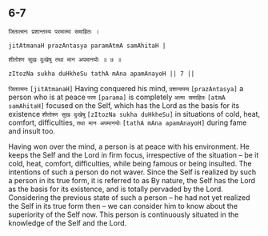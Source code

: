 ## 6-7


```shloka-sa
जितात्मनः प्रशान्तस्य परमात्मा समाहितः ।
```
```shloka-sa-hk
jitAtmanaH prazAntasya paramAtmA samAhitaH |
```
```shloka-sa
शीतोश्ण सुख दुःखेषु तथा मान अपमानयोः ॥ ७ ॥
```
```shloka-sa-hk
zItozNa sukha duHkheSu tathA mAna apamAnayoH || 7 ||
```

`जितात्मनः` `[jitAtmanaH]` Having conquered his mind, `प्रशान्तस्य` `[prazAntasya]` a person who is at peace `परम` `[parama]` is completely `अत्मा समाहितः` `[atmA samAhitaH]` focused on the Self, which has the Lord as the basis for its existence `शीतोश्ण सुख दुःखेषु` `[zItozNa sukha duHkheSu]` in situations of cold, heat, comfort, difficulties, `तथा मान अपमानयोः` `[tathA mAna apamAnayoH]` during fame and insult too.

Having won over the mind, a person is at peace with his environment. He keeps the Self and the Lord in firm focus, irrespective of the situation – be it cold, heat, comfort, difficulties, while being famous or being insulted. The intentions of such a person do not waver. 
Since the Self is realized by such a person in its true form, it is referred to as 
By nature, the Self has the Lord as the basis for its existence, and is totally pervaded by the Lord. Considering the previous state of such a person – he had not yet realized the Self in its true form then – we can consider him to know about the superiority of the Self now.
This person is continuously situated in the knowledge of the Self and the Lord.

